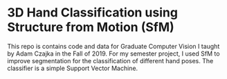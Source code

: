 # 3D Hand Classification using Structure from Motion (SfM)

This repo is contains code and data for Graduate Computer Vision I taught by Adam Czajka in the Fall of 2019. For my semester project, I used SfM to improve segmentation for the classification of different hand poses. The classifier is a simple Support Vector Machine.
